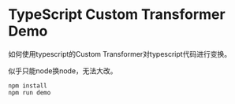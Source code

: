 TypeScript Custom Transformer Demo
===========================

如何使用typescript的Custom Transformer对typescript代码进行变换。

似乎只能node换node，无法大改。

```
npm install
npm run demo
```
